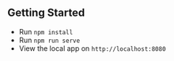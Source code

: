 ## Getting Started
* Run `npm install`
* Run `npm run serve`
* View the local app on `http://localhost:8080`

